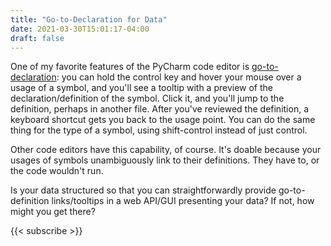 ```yaml
---
title: "Go-to-Declaration for Data"
date: 2021-03-30T15:01:17-04:00
draft: false
---
```


One of my favorite features of the PyCharm code editor is
[go-to-declaration](https://www.jetbrains.com/help/pycharm/navigating-through-the-source-code.html#go_to_declaration):
you can hold the control key and hover your mouse over a usage of a symbol, and you'll see a tooltip with a preview of
the declaration/definition of the symbol. Click it, and you'll jump to the definition, perhaps in another file. After
you've reviewed the definition, a keyboard shortcut gets you back to the usage point. You can do the same thing for the
type of a symbol, using shift-control instead of just control.

Other code editors have this capability, of course. It's doable because your usages of symbols unambiguously link to
their definitions. They have to, or the code wouldn't run.

Is your data structured so that you can straightforwardly provide go-to-definition links/tooltips in a web API/GUI
presenting your data? If not, how might you get there?

{{< subscribe >}}